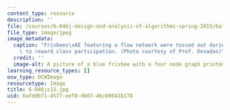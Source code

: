 ```yaml
---
content_type: resource
description: ''
file: /courses/6-046j-design-and-analysis-of-algorithms-spring-2015/6afddb714577eef8db0746c89641b178_6-046js15.jpg
file_type: image/jpeg
image_metadata:
  caption: "Frisbees\xAE featuring a flow network were tossed out during lectures\
    \ to reward class participation. (Photo courtesy of Prof. Devadas)"
  credit: ''
  image-alt: A picture of a blue frisbee with a four node graph printed on it.
learning_resource_types: []
ocw_type: OCWImage
resourcetype: Image
title: 6-046js15.jpg
uid: 6afddb71-4577-eef8-db07-46c89641b178
---
```

